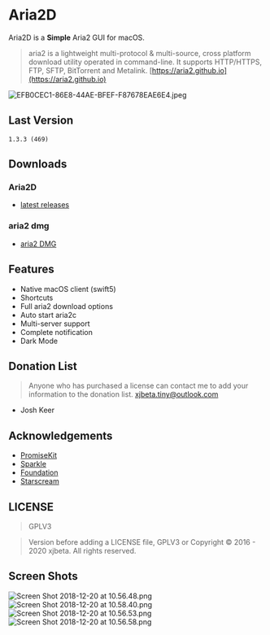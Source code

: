 # Aria2D
Aria2D is a **Simple** Aria2 GUI for macOS.

> aria2 is a lightweight multi-protocol & multi-source, cross platform download utility operated in command-line. It supports HTTP/HTTPS, FTP, SFTP, BitTorrent and Metalink. [https://aria2.github.io](https://aria2.github.io)

![EFB0CEC1-86E8-44AE-BFEF-F87678EAE6E4.jpeg](https://i.loli.net/2018/11/21/5bf4f8c48657c.jpeg)

## Last Version
    1.3.3 (469)

## Downloads
### Aria2D
- [latest releases](https://github.com/xjbeta/Aria2D/releases/latest)

### aria2 dmg
- [aria2 DMG](https://github.com/xjbeta/AppUpdaterAppcasts/raw/master/aria2/aria2-Latest.dmg)

## Features
- Native macOS client (swift5)
- Shortcuts
- Full aria2 download options
- Auto start aria2c
- Multi-server support
- Complete notification
- Dark Mode

## Donation List
> Anyone who has purchased a license can contact me to add your information to the donation list. <xjbeta.tiny@outlook.com>
- Josh Keer

## Acknowledgements
- [PromiseKit](https://github.com/mxcl/PromiseKit)
- [Sparkle](https://github.com/sparkle-project/Sparkle)
- [Foundation](https://github.com/PromiseKit/Foundation)
- [Starscream](https://github.com/daltoniam/Starscream)

## LICENSE
> GPLV3

> Version before adding a LICENSE file, GPLV3 or Copyright © 2016 - 2020 xjbeta. All rights reserved.


## Screen Shots


![Screen Shot 2018-12-20 at 10.56.48.png](https://i.loli.net/2018/12/20/5c1b0519516d6.png)
![Screen Shot 2018-12-20 at 10.58.40.png](https://i.loli.net/2018/12/20/5c1b056e2d7ac.png)
![Screen Shot 2018-12-20 at 10.56.53.png](https://i.loli.net/2018/12/20/5c1b0519b38b0.png)
![Screen Shot 2018-12-20 at 10.56.58.png](https://i.loli.net/2018/12/20/5c1b051a1f6b4.png)
